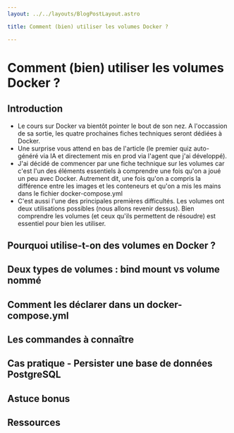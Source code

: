 ```yaml
---
layout: ../../layouts/BlogPostLayout.astro

title: Comment (bien) utiliser les volumes Docker ?

---
```


# Comment (bien) utiliser les volumes Docker ?

## Introduction

- Le cours sur Docker va bientôt pointer le bout de son nez. A l'occassion de sa sortie, les quatre prochaines fiches techniques seront dédiées à Docker.
- Une surprise vous attend en bas de l'article (le premier quiz auto-généré via IA et directement mis en prod via l'agent que j'ai développé).
- J'ai décidé de commencer par une fiche technique sur les volumes car c'est l'un des éléments essentiels à comprendre une fois qu'on a joué un peu avec Docker. Autrement dit, une fois qu'on a compris la différence entre les images et les conteneurs et qu'on a mis les mains dans le fichier docker-compose.yml
- C'est aussi l'une des principales premières difficultés. Les volumes ont deux utilisations possibles (nous allons revenir dessus). Bien comprendre les volumes (et ceux qu'ils permettent de résoudre) est essentiel pour bien les utiliser.

## Pourquoi utilise-t-on des volumes en Docker ?



## Deux types de volumes : bind mount vs volume nommé

## Comment les déclarer dans un docker-compose.yml

## Les commandes à connaître

## Cas pratique - Persister une base de données PostgreSQL

## Astuce bonus

## Ressources
